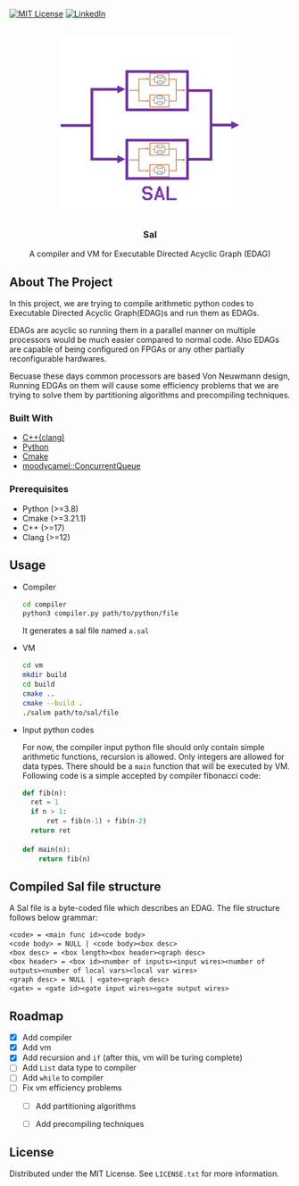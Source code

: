 <div id="top"></div>
<!--
*** Thanks for checking out the Best-README-Template. If you have a suggestion
*** that would make this better, please fork the repo and create a pull request
*** or simply open an issue with the tag "enhancement".
*** Don't forget to give the project a star!
*** Thanks again! Now go create something AMAZING! :D
-->



<!-- PROJECT SHIELDS -->
<!--
*** I'm using markdown "reference style" links for readability.
*** Reference links are enclosed in brackets [ ] instead of parentheses ( ).
*** See the bottom of this document for the declaration of the reference variables
*** for contributors-url, forks-url, etc. This is an optional, concise syntax you may use.
*** https://www.markdownguide.org/basic-syntax/#reference-style-links
-->
[![MIT License][license-shield]][license-url]
[![LinkedIn][linkedin-shield]][linkedin-url]



<!-- PROJECT LOGO -->
<br />
<div align="center">
  <a href="https://github.com/amsen20/Sal">
    <img src="images/SAL.png" alt="Logo" width="320" height="320">
  </a>

  <h3 align="center">Sal</h3>

  <p align="center">
    A compiler and VM for Executable Directed Acyclic Graph (EDAG)
  </p>
</div>

<!-- ABOUT THE PROJECT -->
## About The Project

In this project, we are trying to compile arithmetic python codes to Executable Directed Acyclic Graph(EDAG)s and run them as EDAGs.

EDAGs are acyclic so running them in a parallel manner on multiple processors would be much easier compared to normal code.
Also EDAGs are capable of being configured on FPGAs or any other partially reconfigurable hardwares.

Becuase these days common processors are based Von Neuwmann design, Running EDGAs on them will cause some efficiency problems that we are trying
to solve them by partitioning algorithms and precompiling techniques.

### Built With

* [C++(clang)](https://clang.llvm.org/)
* [Python](https://www.python.org/)
* [Cmake](https://cmake.org/)
* [moodycamel::ConcurrentQueue](https://github.com/cameron314/concurrentqueue)

### Prerequisites

* Python (>=3.8)
* Cmake (>=3.21.1)
* C++ (>=17)
* Clang (>=12)

## Usage

* Compiler
  ```sh
  cd compiler
  python3 compiler.py path/to/python/file
  ```
  It generates a sal file named `a.sal`
* VM
  ```sh
  cd vm
  mkdir build
  cd build
  cmake ..
  cmake --build .
  ./salvm path/to/sal/file
  ```
* Input python codes

  For now, the compiler input python file should only contain simple arithmetic functions, recursion is allowed.
  Only integers are allowed for data types.
  There should be a `main` function that will be executed by VM.
  Following code is a simple accepted by compiler fibonacci code:
  ``` python
  def fib(n):
    ret = 1
    if n > 1:
        ret = fib(n-1) + fib(n-2)
    return ret
    
  def main(n):
      return fib(n)
  ```

## Compiled Sal file structure

A Sal file is a byte-coded file which describes an EDAG. The file structure follows below grammar:
```
<code> = <main func id><code body>
<code body> = NULL | <code body><box desc>
<box desc> = <box length><box header><graph desc>
<box header> = <box id><number of inputs><input wires><number of outputs><number of local vars><local var wires>
<graph desc> = NULL | <gate><graph desc>
<gate> = <gate id><gate input wires><gate output wires>
```

## Roadmap

- [x] Add compiler
- [x] Add vm
- [x] Add recursion and `if` (after this, vm will be turing complete)
- [ ] Add `List` data type to compiler
- [ ] Add `while` to compiler
- [ ] Fix vm efficiency problems
    - [ ] Add partitioning algorithms
    - [ ] Add precompiling techniques


## License

Distributed under the MIT License. See `LICENSE.txt` for more information.


<!-- MARKDOWN LINKS & IMAGES -->
<!-- https://www.markdownguide.org/basic-syntax/#reference-style-links -->
[contributors-shield]: https://img.shields.io/github/contributors/othneildrew/Best-README-Template.svg?style=for-the-badge
[contributors-url]: https://github.com/othneildrew/Best-README-Template/graphs/contributors
[forks-shield]: https://img.shields.io/github/forks/othneildrew/Best-README-Template.svg?style=for-the-badge
[forks-url]: https://github.com/othneildrew/Best-README-Template/network/members
[stars-shield]: https://img.shields.io/github/stars/othneildrew/Best-README-Template.svg?style=for-the-badge
[stars-url]: https://github.com/othneildrew/Best-README-Template/stargazers
[issues-shield]: https://img.shields.io/github/issues/othneildrew/Best-README-Template.svg?style=for-the-badge
[issues-url]: https://github.com/othneildrew/Best-README-Template/issues
[license-shield]: https://img.shields.io/github/license/othneildrew/Best-README-Template.svg?style=for-the-badge
[license-url]: https://github.com/amsen20/Sal/blob/main/LICENSE.txt
[linkedin-shield]: https://img.shields.io/badge/-LinkedIn-black.svg?style=for-the-badge&logo=linkedin&colorB=555
[linkedin-url]: https://www.linkedin.com/in/amirhossein-pashaee-a53a44b0/
[product-screenshot]: images/screenshot.png
